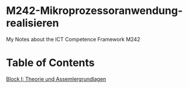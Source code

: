# M242-Mikroprozessoranwendung-realisieren
My Notes about the ICT Competence Framework M242

# Table of Contents
[Block I: Theorie und Assemlergrundlagen](https://github.com/Zayden16/m242-mikroprozessoranwendung-realisieren/blob/master/Block1.md)
